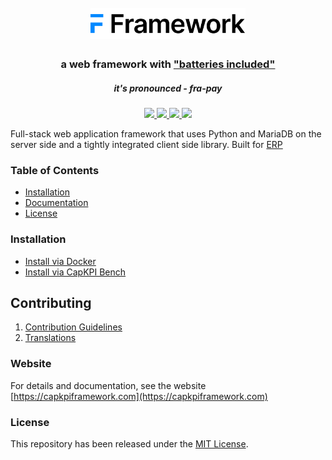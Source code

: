 <div align="center">
    <h1>
        <br>
        <a href="https://capkpiframework.com">
            <img src=".github/capkpi-framework-logo.svg" height="50">
        </a>
    </h1>
    <h3>
        a web framework with <a href="https://www.youtube.com/watch?v=LOjk3m0wTwg">"batteries included"</a>
    </h3>
    <h5>
        it's pronounced - <em>fra-pay</em>
    </h5>
</div>

<div align="center">
    <a href="https://github.com/capkpi/capkpi/actions/workflows/ci-tests.yml">
        <img src="https://github.com/capkpi/capkpi/actions/workflows/ci-tests.yml/badge.svg?branch=develop">
    </a>
    <a href='https://capkpiframework.com/docs'>
        <img src='https://img.shields.io/badge/docs-📖-7575FF.svg?style=flat-square'/>
    </a>
	<a href='https://www.codetriage.com/capkpi/capkpi'>
		<img src='https://www.codetriage.com/capkpi/capkpi/badges/users.svg'>
	</a>
    <a href='https://coveralls.io/github/capkpi/capkpi?branch=develop'>
        <img src='https://coveralls.io/repos/github/capkpi/capkpi/badge.svg?branch=develop'>
    </a>
</div>



Full-stack web application framework that uses Python and MariaDB on the server side and a tightly integrated client side library. Built for [ERP](https://capkpi.com)

### Table of Contents
* [Installation](https://capkpiframework.com/docs/user/en/installation)
* [Documentation](https://capkpiframework.com/docs)
* [License](#license)

### Installation

* [Install via Docker](https://github.com/capkpi/capkpi_docker)
* [Install via CapKPI Bench](https://github.com/capkpi/bench)

## Contributing

1. [Contribution Guidelines](https://github.com/capkpi/erp/wiki/Contribution-Guidelines)
1. [Translations](https://translate.capkpi.com)

### Website

For details and documentation, see the website
[https://capkpiframework.com](https://capkpiframework.com)

### License
This repository has been released under the [MIT License](LICENSE).
